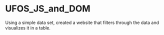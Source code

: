 # UFOS_JS_and_DOM
Using a simple data set, created a website that filters through the data and visualizes it in a table.
